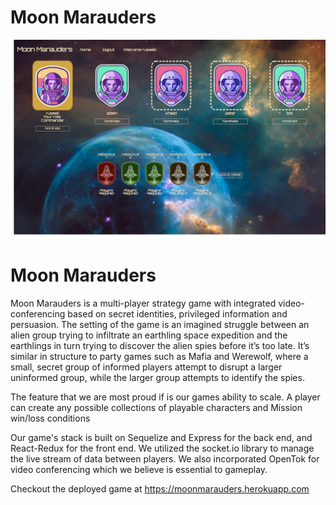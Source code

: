 # Moon Marauders

![screenshot of Moon Marauders](public/images/mm-screenshot.png)

# Moon Marauders

Moon Marauders is a multi-player strategy game with integrated video-conferencing based on secret identities, privileged information and persuasion. The setting of the game is an imagined struggle between an alien group trying to infiltrate an earthling space expedition and the earthlings in turn trying to discover the alien spies before it’s too late. It’s similar in structure to party games such as Mafia and Werewolf, where a small, secret group of informed players attempt to disrupt a larger uninformed group, while the larger group attempts to identify the spies.

The feature that we are most proud if is our games ability to scale. A player can create any possible collections of playable characters and Mission win/loss conditions

Our game's stack is built on Sequelize and Express for the back end, and React-Redux for the front end. We utilized the socket.io library to manage the live stream of data between players. We also incorporated OpenTok for video conferencing which we believe is essential to gameplay.

Checkout the deployed game at https://moonmarauders.herokuapp.com

